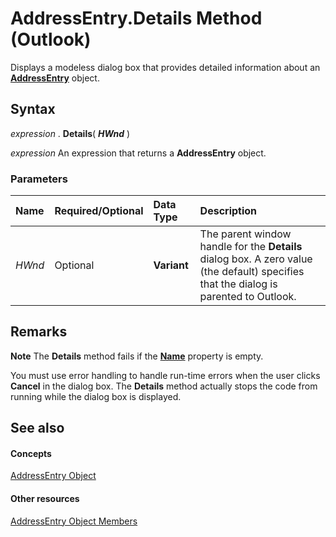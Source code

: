 
# AddressEntry.Details Method (Outlook)

Displays a modeless dialog box that provides detailed information about an  **[AddressEntry](d4a0a85e-8bab-bc56-57bc-d70c3c570c8e.md)** object.


## Syntax

 _expression_ . **Details**( **_HWnd_** )

 _expression_ An expression that returns a **AddressEntry** object.


### Parameters



|**Name**|**Required/Optional**|**Data Type**|**Description**|
|:-----|:-----|:-----|:-----|
| _HWnd_|Optional| **Variant**|The parent window handle for the  **Details** dialog box. A zero value (the default) specifies that the dialog is parented to Outlook.|

## Remarks


 **Note**  The  **Details** method fails if the **[Name](30a754ab-6265-56e0-fbbf-55bec7fa1b11.md)** property is empty.

You must use error handling to handle run-time errors when the user clicks  **Cancel** in the dialog box. The **Details** method actually stops the code from running while the dialog box is displayed.


## See also


#### Concepts


[AddressEntry Object](d4a0a85e-8bab-bc56-57bc-d70c3c570c8e.md)
#### Other resources


[AddressEntry Object Members](74c88069-aec4-952b-556f-03873fbb488b.md)
